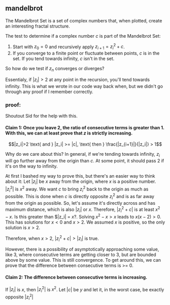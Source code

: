## mandelbrot

The Mandelbrot Set is a set of complex numbers that, when plotted, create an interesting fractal structure.

The test to determine if a complex number $c$ is part of the Mandelbrot Set:

1. Start with $z_0=0$ and recursively apply $z_{i + 1}=z_i^2+c$. 
2. If you converge to a finite point or fluctuate between points, $c$ is in the set. If you tend towards infinity, $c$ isn't in the set.

So how do we test if $z_n$ converges or diverges?

Essentialy, if $|z_i| >2$ at any point in the recursion, you'll tend towards infinity. This is what we wrote in our code way back when, but we didn't go through any proof if I remember correctly.

### proof:
Shoutout Sid for the help with this. 
#### Claim 1: Once you leave 2, the ratio of consecutive terms is greater than 1. With this, we can at least prove that $z$ is strictly increasing. 
$$|z_i|>2 \text{ and } |z_i| >= |c|, \text{ then } \frac{|z_{i+1}|}{|z_i|} > 1$$

Why do we care about this? In general, if we're tending towards infinity, $z_i$ will go further away from the origin than $c$. At some point, it should pass $2$ if it's on the way to infinity.

At first I bashed my way to prove this, but there's an easier way to think about it: Let $|z_i|$ be $x$ away from the origin, where $x$ is a positive number. $|z_i^2|$ is $x^2$ away. We want $c$ to bring $z_i^2$ back to the origin as much as possible. This is done when $c$ is directly opposite $z_i^2$ and is as far away from the origin as possible. So, let's assume it's directly across and has maximum distance, which is also $|z_i|$ or $x$. Therefore, $|z_i^2+c|$ is at least $x^2-x$. Is this greater than $|z_i| = $x$?. Solving $x^2-x>x$ leads to $x(x-2) > 0$. This has solutions for $x < 0$ and $x > 2$. We assumed $x$ is positive, so the only solution is $x > 2$. 

Therefore, when $x > 2$, $|z_i^2+c| > |z_i|$ is true.

However, there is a possibility of asymptotically approaching some value, like 3, where consecutive terms are getting closer to 3, but are bounded above by some value. This is still convergence. To get around this, we can prove that the difference between consecutive terms is >= 0.

#### Claim 2: The difference between consecutive terms is increasing.
If $|z_i|$ is $x$, then $|z_i^2|$ is $x^2$. Let $|c|$ be $y$ and let it, in the worst case, be exactly opposite $|z_i^2|$

